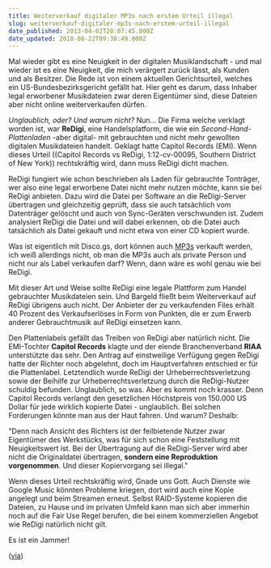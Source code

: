 ```yaml
---
title: Weiterverkauf digitaler MP3s nach erstem Urteil illegal
slug: weiterverkauf-digitaler-mp3s-nach-erstem-urteil-illegal
date_published: 2013-04-02T20:07:45.000Z
date_updated: 2018-08-22T09:38:49.000Z
---
```


Mal wieder gibt es eine Neuigkeit in der digitalen Musiklandschaft - und mal wieder ist es eine Neuigkeit, die mich verärgert zurück lässt, als Kunden und als Besitzer. Die Rede ist von einem aktuellen Gerichtsurteil, welches ein US-Bundesbezirksgericht gefällt hat. Hier geht es darum, dass Inhaber legal erworbener Musikdateien zwar deren Eigentümer sind, diese Dateien aber nicht online weiterverkaufen dürfen.

*Unglaublich, oder? Und warum nicht?* Nun… Die Firma welche verklagt worden ist, war **ReDigi**, eine Handelsplatform, die wie ein *Second-Hand-Plattenladen* -aber digital- mit gebrauchten und nicht mehr gewollten digitalen Musikdateien handelt. Geklagt hatte Capitol Records (EMI). Wenn dieses Urteil ((Capitol Records vs ReDigi, 1:12-cv-00095, Southern District of New York)) rechtskräftig wird, dann muss ReDigi dicht machen.

ReDigi fungiert wie schon beschrieben als Laden für gebrauchte Tonträger, wer also eine legal erworbene Datei nicht mehr nutzen möchte, kann sie bei ReDigi anbieten. Dazu wird die Datei per Software an die ReDigi-Server übertragen und gleichzeitig geprüft, dass sie auch tatsächlich vom Datenträger gelöscht und auch von Sync-Geräten verschwunden ist. Zudem analysiert ReDigi die Datei und will dabei erkennen, ob die Datei auch tatsächlich als Datei gekauft und nicht etwa von einer CD kopiert wurde.

Was ist eigentlich mit Disco.gs, dort können auch [MP3s](http://www.discogs.com/digital?q=david%20bowie&amp;ev=sr) verkauft werden, ich weiß allerdings nicht, ob man die MP3s auch als private Person und nicht nur als Label verkaufen darf? Wenn, dann wäre es wohl genau wie bei ReDigi.

Mit dieser Art und Weise sollte ReDigi eine legale Plattform zum Handel gebrauchter Musikdateien sein. Und Bargeld fließt beim Weiterverkauf auf ReDigi übrigens auch nicht. Der Anbieter der zu verkaufenden Files erhält 40 Prozent des Verkaufserlöses in Form von Punkten, die er zum Erwerb anderer Gebrauchtmusik auf ReDigi einsetzen kann.

Den Plattenlabels gefällt das Treiben von ReDigi aber natürlich nicht. Die EMI-Tochter **Capitol Records** klagte und der elende Branchenverband **RIAA** unterstützte das sehr. Den Antrag auf einstweilige Verfügung gegen ReDigi hatte der Richter noch abgelehnt, doch im Hauptverfahren entschied er für die Plattenlabel. Letztendlich wurde ReDigi der Urheberrechtsverletzung sowie der Beihilfe zur Urheberrechtsverletzung durch die ReDigi-Nutzer schuldig befunden. Unglaublich, so was. Aber es kommt noch krasser. Denn Capitol Records verlangt den gesetzlichen Höchstpreis von 150.000 US Dollar für jede wirklich kopierte Datei - unglaublich. Bei solchen Forderungen könnte man aus der Haut fahren. Und warum? Deshalb:

"Denn nach Ansicht des Richters ist der feilbietende Nutzer zwar Eigentümer des Werkstücks, was für sich schon eine Feststellung mit Neuigkeitswert ist. Bei der Übertragung auf die ReDigi-Server wird aber nicht die Originaldatei übertragen, **sondern eine Reproduktion vorgenommen**. Und dieser Kopiervorgang sei illegal."

Wenn dieses Urteil rechtskräftig wird, Gnade uns Gott. Auch Dienste wie Google Music könnten Probleme kriegen, dort wird auch eine Kopie angelegt und beim Streamen erneut. Selbst RAID-Systeme kopieren die Dateien, zu Hause und im privaten Umfeld kann man sich aber immerhin noch auf die Fair Use Regel berufen, die bei einem kommerziellen Angebot wie ReDigi natürlich nicht gilt.

Es ist ein Jammer!

([via](http://www.heise.de/mac-and-i/meldung/US-Urteil-Weiterverkauf-von-Musikdateien-ist-verboten-1833098.html))
